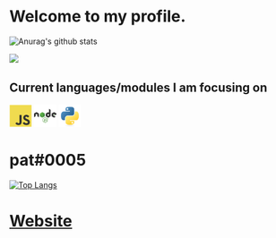 # Welcome to my profile.
![Anurag's github stats](https://github-readme-stats.vercel.app/api?username=pattheman344&show_icons=true&theme=radical)
 <p align="left"> <img src="https://komarev.com/ghpvc/?username=pattheman344&label=Profile%20views&color=0e75b6&style=flat" /> </p>
 
 ## Current languages/modules I am focusing on
 <img src="https://raw.githubusercontent.com/devicons/devicon/master/icons/javascript/javascript-original.svg" alt="javascript" width="40" height="40"/> <img src="https://raw.githubusercontent.com/devicons/devicon/master/icons/nodejs/nodejs-original-wordmark.svg" alt="nodejs" width="40" height="40"/>
 <img src="https://raw.githubusercontent.com/devicons/devicon/master/icons/python/python-original.svg" alt="python" width="40" height="40"/> 
 
 # pat#0005
 
   [![Top Langs](https://github-readme-stats.vercel.app/api/top-langs/?username=pattheman344)](https://github.com/anuraghazra/github-readme-stats)
   
   
 # <a href="https://pattheman344.github.io">Website</a>
  
  
  
  
  
  
 
